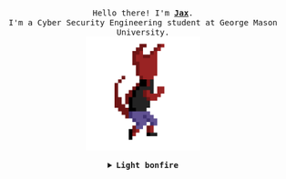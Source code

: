 <p align="center">
  <br>
  <samp>
    Hello there! I'm <b><a rel="nofollow noopener noreferrer" target="_blank" href="https://www.jax.to">Jax</a></b>.
    <br>I'm a Cyber Security Engineering student at George Mason University.<br>

</samp>
<img src="https://raw.githubusercontent.com/anger/anger/master/assets/run2.gif" width="200"/>

</p>

<details align="center">

<summary> <b> <samp> Light bonfire </samp></b></summary>
<samp>
 <b><h2 style="color: #fc6203">B O N F I R E &nbsp; L I T !</h2> </b>

<img src="https://raw.githubusercontent.com/anger/anger/master/assets/bonefire.gif" width="200"/>

Current Project: <a href="https://github.com/anger/anger.github.io">My personal website.</a>

<p align="center">
  <a rel="nofollow noopener noreferrer" target="_blank" href="https://www.linkedin.com/in/jaxdunfee/">
  <img src="https://raw.githubusercontent.com/anger/anger/master/assets/linkedin.png" width="30px" alt="LinkedIn"></a>
  &nbsp; 
  &nbsp;
  <a rel="nofollow noopener noreferrer" target="_blank" href="https://twitter.com/0xAnger">
  <img src="https://raw.githubusercontent.com/anger/anger/master/assets/twitter.png" width="30px" alt="Twitter"></a>
  &nbsp; 
  &nbsp;
  <a rel="nofollow noopener noreferrer" target="_blank" href="https://www.jax.to/">
  <img src="https://raw.githubusercontent.com/anger/anger/master/assets/estus_flask.png" width="23px" alt="Secret"></a>
</p> 


</samp>
</details>
